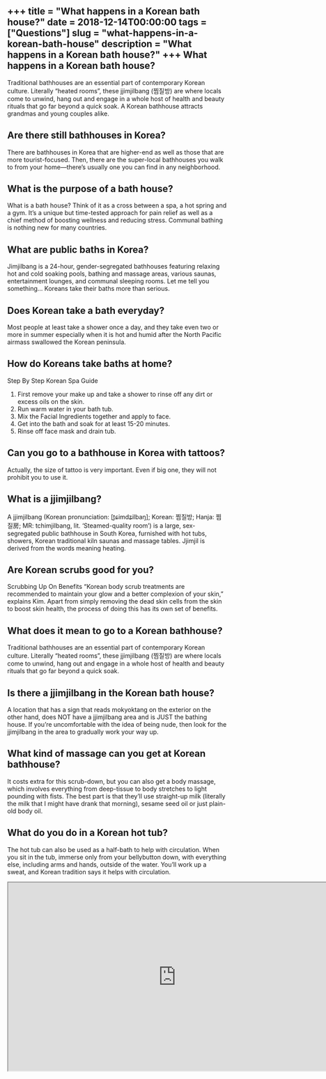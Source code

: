 +++
title = "What happens in a Korean bath house?"
date = 2018-12-14T00:00:00
tags = ["Questions"]
slug = "what-happens-in-a-korean-bath-house"
description = "What happens in a Korean bath house?"
+++
What happens in a Korean bath house?
------------------------------------

Traditional bathhouses are an essential part of contemporary Korean culture. Literally “heated rooms”, these jjimjilbang (찜질방) are where locals come to unwind, hang out and engage in a whole host of health and beauty rituals that go far beyond a quick soak. A Korean bathhouse attracts grandmas and young couples alike.

Are there still bathhouses in Korea?
------------------------------------

There are bathhouses in Korea that are higher-end as well as those that are more tourist-focused. Then, there are the super-local bathhouses you walk to from your home—there’s usually one you can find in any neighborhood.

What is the purpose of a bath house?
------------------------------------

What is a bath house? Think of it as a cross between a spa, a hot spring and a gym. It’s a unique but time-tested approach for pain relief as well as a chief method of boosting wellness and reducing stress. Communal bathing is nothing new for many countries.

What are public baths in Korea?
-------------------------------

Jimjilbang is a 24-hour, gender-segregated bathhouses featuring relaxing hot and cold soaking pools, bathing and massage areas, various saunas, entertainment lounges, and communal sleeping rooms. Let me tell you something… Koreans take their baths more than serious.

Does Korean take a bath everyday?
---------------------------------

Most people at least take a shower once a day, and they take even two or more in summer especially when it is hot and humid after the North Pacific airmass swallowed the Korean peninsula.

How do Koreans take baths at home?
----------------------------------

Step By Step Korean Spa Guide

1. First remove your make up and take a shower to rinse off any dirt or excess oils on the skin.
2. Run warm water in your bath tub.
3. Mix the Facial Ingredients together and apply to face.
4. Get into the bath and soak for at least 15-20 minutes.
5. Rinse off face mask and drain tub.

Can you go to a bathhouse in Korea with tattoos?
------------------------------------------------

Actually, the size of tattoo is very important. Even if big one, they will not prohibit you to use it.

What is a jjimjilbang?
----------------------

A jjimjilbang (Korean pronunciation: \[t͈ɕimdʑilbaŋ\]; Korean: 찜질방; Hanja: 찜질房; MR: tchimjilbang, lit. ‘Steamed-quality room’) is a large, sex-segregated public bathhouse in South Korea, furnished with hot tubs, showers, Korean traditional kiln saunas and massage tables. Jjimjil is derived from the words meaning heating.

Are Korean scrubs good for you?
-------------------------------

Scrubbing Up On Benefits “Korean body scrub treatments are recommended to maintain your glow and a better complexion of your skin,” explains Kim. Apart from simply removing the dead skin cells from the skin to boost skin health, the process of doing this has its own set of benefits.

What does it mean to go to a Korean bathhouse?
----------------------------------------------

Traditional bathhouses are an essential part of contemporary Korean culture. Literally “heated rooms”, these jjimjilbang (찜질방) are where locals come to unwind, hang out and engage in a whole host of health and beauty rituals that go far beyond a quick soak.

Is there a jjimjilbang in the Korean bath house?
------------------------------------------------

A location that has a sign that reads mokyoktang on the exterior on the other hand, does NOT have a jjimjilbang area and is JUST the bathing house. If you’re uncomfortable with the idea of being nude, then look for the jjimjilbang in the area to gradually work your way up.

What kind of massage can you get at Korean bathhouse?
-----------------------------------------------------

It costs extra for this scrub-down, but you can also get a body massage, which involves everything from deep-tissue to body stretches to light pounding with fists. The best part is that they’ll use straight-up milk (literally the milk that I might have drank that morning), sesame seed oil or just plain-old body oil.

What do you do in a Korean hot tub?
-----------------------------------

The hot tub can also be used as a half-bath to help with circulation. When you sit in the tub, immerse only from your bellybutton down, with everything else, including arms and hands, outside of the water. You’ll work up a sweat, and Korean tradition says it helps with circulation.

<iframe allow="accelerometer; autoplay; clipboard-write; encrypted-media; gyroscope; picture-in-picture" allowfullscreen="" class="__youtube_prefs__  epyt-is-override  no-lazyload" data-no-lazy="1" data-origheight="433" data-origwidth="770" data-skipgform_ajax_framebjll="" height="433" id="_ytid_31353" loading="lazy" src="https://www.youtube.com/embed/Rb-QJGq0cd0?enablejsapi=1&autoplay=0&cc_load_policy=0&cc_lang_pref=&iv_load_policy=1&loop=0&modestbranding=0&rel=1&fs=1&playsinline=0&autohide=2&theme=dark&color=red&controls=1&" title="YouTube player" width="770"></iframe>